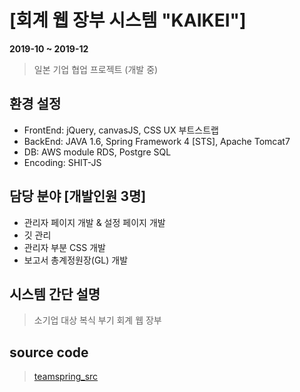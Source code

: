 # [회계 웹 장부 시스템 "KAIKEI"]
**2019-10 ~ 2019-12**
> 일본 기업 협업 프로젝트 (개발 중)

## 환경 설정
* FrontEnd: jQuery, canvasJS, CSS UX 부트스트랩
* BackEnd: JAVA 1.6, Spring Framework 4 [STS], Apache Tomcat7
* DB: AWS module RDS, Postgre SQL
* Encoding: SHIT-JS

## 담당 분야 [개발인원 3명]
* 관리자 페이지 개발 & 설정 페이지 개발
* 깃 관리
* 관리자 부분 CSS 개발
* 보고서 총계정원장(GL) 개발

## 시스템 간단 설명
> 소기업 대상 복식 부기 회계 웹 장부

## source code
> [teamspring_src](https://github.com/CackaRoach/TeamSpring_src.git)
